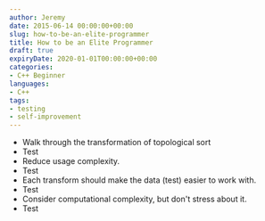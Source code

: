 ```yaml
---
author: Jeremy
date: 2015-06-14 00:00:00+00:00
slug: how-to-be-an-elite-programmer
title: How to be an Elite Programmer
draft: true
expiryDate: 2020-01-01T00:00:00+00:00
categories:
- C++ Beginner
languages:
- C++
tags:
- testing
- self-improvement
---
```


- Walk through the transformation of topological sort 
- Test
- Reduce usage complexity.
- Test
- Each transform should make the data (test) easier to work with.
- Test
- Consider computational complexity, but don't stress about it.
- Test
